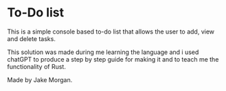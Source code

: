 # To-Do list

This is a simple console based to-do list that allows the user to add, view and delete tasks.

This solution was made during me learning the language and i used chatGPT to produce a step by step guide for making it and to teach me the functionality of Rust.

Made by Jake Morgan.
